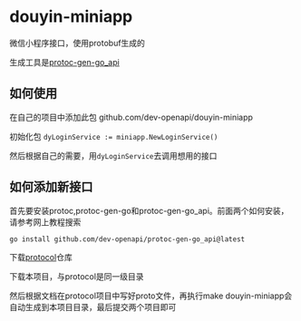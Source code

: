 # douyin-miniapp

微信小程序接口，使用protobuf生成的

生成工具是[protoc-gen-go_api](https://github.com/dev-openapi/protoc-gen-go_api)


## 如何使用

在自己的项目中添加此包 github.com/dev-openapi/douyin-miniapp

初始化包 `dyLoginService := miniapp.NewLoginService()`

然后根据自己的需要，用`dyLoginService`去调用想用的接口

## 如何添加新接口

首先要安装protoc,protoc-gen-go和protoc-gen-go_api。前面两个如何安装，请参考网上教程搜索

```shell
go install github.com/dev-openapi/protoc-gen-go_api@latest
```

下载[protocol](https://github.com/dev-openapi/protocol)仓库

下载本项目，与protocol是同一级目录

然后根据文档在protocol项目中写好proto文件，再执行make douyin-miniapp会自动生成到本项目目录，最后提交两个项目即可
